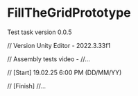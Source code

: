 # FillTheGridPrototype
Test task version 0.0.5

// Version Unity Editor - 2022.3.33f1

// Assembly tests video - //...

// [Start] 19.02.25 6:00 PM (DD/MM/YY)

// [Finish] //...
